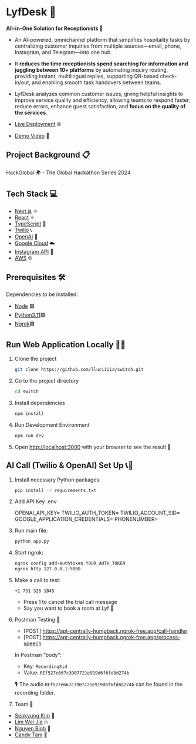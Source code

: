 # LyfDesk 🚀

**All-in-One Solution for Receptionists 🏢**

- An AI-powered, omnichannel platform that simplifies hospitality tasks by centralizing customer inquiries from multiple sources—email, phone, Instagram, and Telegram—into one hub.

- It **reduces the time receptionists spend searching for information and juggling between 10+ platforms** by automating inquiry routing, providing instant, multilingual replies, supporting QR-based check-in/out, and enabling smooth task handovers between teams.

- LyfDesk analyzes common customer issues, giving helpful insights to improve service quality and efficiency, allowing teams to respond faster, reduce errors, enhance guest satisfaction, and **focus on the quality of the services**.

- [Live Deployment](https://main.d2312vzugm71c2.amplifyapp.com/) 🌐
- [Demo Video](https://youtu.be/6WwPy9T_YHo) 🎥

## Project Background 📋

HackGlobal 🌍 - The Global Hackathon Series 2024

## Tech Stack 💻

- [Next.js](https://nextjs.org/) ⚛️
- [React](https://react.dev/) ⚛️
- [TypeScript](https://www.typescriptlang.org/) 📘
- [Twilio](https://www.twilio.com/en-us) 📞
- [OpenAI](https://openai.com/) 🧠
- [Google Cloud](https://cloud.google.com/) ☁️
- [Instagram API](https://developers.facebook.com/products/instagram/apis/) 📸
- [AWS](https://aws.amazon.com/) 🌐

## Prerequisites 🛠️

Dependencies to be installed:

- [Node](https://nodejs.org/en/download) 🟩
- [Python3.11](https://www.python.org/downloads/)🟩
- [Ngrok](https://ngrok.com/)🟩

## Run Web Application Locally 🏃‍♂️

1. Clone the project

   ```bash
   git clone https://github.com/lluciiiia/switch.git
   ```

2. Go to the project directory

   ```bash
   cd switch
   ```

3. Install dependencies

   ```bash
   npm install
   ```

4. Run Development Environment

   ```bash
   npm run dev
   ```

5. Open [http://localhost:3000](http://localhost:3000) with your browser to see the result 🎉

## AI Call (Twilio & OpenAI) Set Up 📞🤖

1. Install necessary Python packages:

   ```bash
   pip install -r requirements.txt
   ```

2. Add API Key .env

   OPENAI_API_KEY=
   TWILIO_AUTH_TOKEN=
   TWILIO_ACCOUNT_SID=
   GOOGLE_APPLICATION_CREDENTIALS=
   PHONENUMBER=

3. Run main file:

   ```bash
   python app.py
   ```

4. Start ngrok:

   ```bash
   ngrok config add-authtoken YOUR_AUTH_TOKEN
   ngrok http 127.0.0.1:5000
   ```

5. Make a call to test:

   ```
   +1 731 326 1845
   ```

   - Press 1 to cancel the trial call message
   - Say you want to book a room at Lyf 🏨

6. Postman Testing 🧪

   - [POST] https://apt-centrally-humpback.ngrok-free.app/call-handler
   - [POST] https://apt-centrally-humpback.ngrok-free.app/process-speech

   In Postman “body”:

   - Key: `RecordingSid`
   - Value: `REf527e667c3907721e919d6f6fd8d274b`

   🎙️ The audio `REf527e667c3907721e919d6f6fd8d274b` can be found in the recording folder.

7. Team 👥

- [Seokyung Kim](https://github.com/lluciiiia) 🌟
- [Lim Wei Jie](https://github.com/Stabbershade) 🔥
- [Nguyen Binh](https://github.com/nguyentobinh12x5) 🚀
- [Candy Tam](https://github.com/CANDYTAM) 🌈
